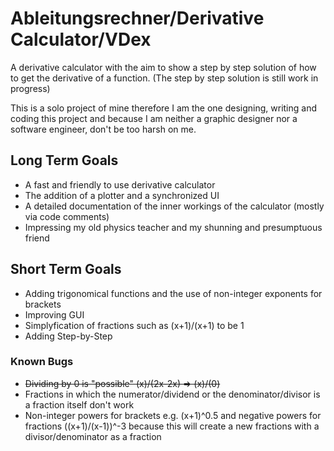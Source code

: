 # Ableitungsrechner/Derivative Calculator/VDex

A derivative calculator with the aim to show a step by step solution of how to get the derivative of a function. (The step by step solution is still work in progress)

This is a solo project of mine therefore I am the one designing, writing and coding this project and because I am neither a graphic designer nor a software engineer, don't be too harsh on me.

## Long Term Goals
* A fast and friendly to use derivative calculator 
* The addition of a plotter and a synchronized UI
* A detailed documentation of the inner workings of the calculator (mostly via code comments)
* Impressing my old physics teacher and my shunning and presumptuous friend

## Short Term Goals
* Adding trigonomical functions and the use of non-integer exponents for brackets
* Improving GUI
* Simplyfication of fractions such as (x+1)/(x+1) to be 1
* Adding Step-by-Step

### Known Bugs
* ~~Dividing by 0 is "possible" (x)/(2x-2x) => (x)/(0)~~
* Fractions in which the numerator/dividend or the denominator/divisor is a fraction itself don't work
* Non-integer powers for brackets e.g. (x+1)^0.5 and negative powers for fractions ((x+1)/(x-1))^-3 because this will create a new fractions with a divisor/denominator as a fraction
